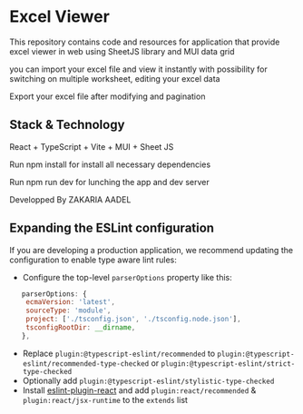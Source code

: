 # Excel Viewer

This repository contains code and resources for application that provide excel viewer in web using SheetJS library and MUI data grid

you can import your excel file and view it instantly with possibility for switching on multiple worksheet, editing your excel data

Export your excel file after modifying and pagination


## Stack & Technology
React + TypeScript + Vite + MUI + Sheet JS

Run npm install for install all necessary dependencies

Run npm run dev for lunching the app and dev server

Developped By ZAKARIA AADEL

## Expanding the ESLint configuration

If you are developing a production application, we recommend updating the configuration to enable type aware lint rules:

- Configure the top-level `parserOptions` property like this:

```js
   parserOptions: {
    ecmaVersion: 'latest',
    sourceType: 'module',
    project: ['./tsconfig.json', './tsconfig.node.json'],
    tsconfigRootDir: __dirname,
   },
```

- Replace `plugin:@typescript-eslint/recommended` to `plugin:@typescript-eslint/recommended-type-checked` or `plugin:@typescript-eslint/strict-type-checked`
- Optionally add `plugin:@typescript-eslint/stylistic-type-checked`
- Install [eslint-plugin-react](https://github.com/jsx-eslint/eslint-plugin-react) and add `plugin:react/recommended` & `plugin:react/jsx-runtime` to the `extends` list
